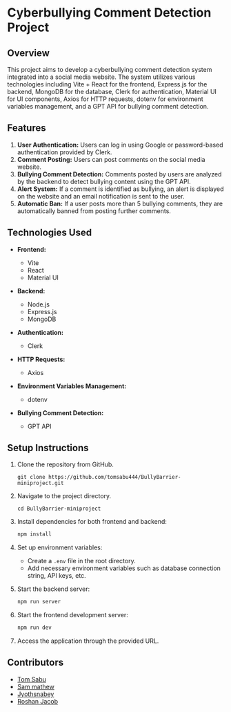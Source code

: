 # Cyberbullying Comment Detection Project

## Overview
This project aims to develop a cyberbullying comment detection system integrated into a social media website. The system utilizes various technologies including Vite + React for the frontend, Express.js for the backend, MongoDB for the database, Clerk for authentication, Material UI for UI components, Axios for HTTP requests, dotenv for environment variables management, and a GPT API for bullying comment detection.

## Features
1. **User Authentication:** Users can log in using Google or password-based authentication provided by Clerk.
2. **Comment Posting:** Users can post comments on the social media website.
3. **Bullying Comment Detection:** Comments posted by users are analyzed by the backend to detect bullying content using the GPT API.
4. **Alert System:** If a comment is identified as bullying, an alert is displayed on the website and an email notification is sent to the user.
5. **Automatic Ban:** If a user posts more than 5 bullying comments, they are automatically banned from posting further comments.

## Technologies Used
- **Frontend:**
  - Vite
  - React
  - Material UI
  
- **Backend:**
  - Node.js
  - Express.js
  - MongoDB
  
- **Authentication:**
  - Clerk
  
- **HTTP Requests:**
  - Axios
  
- **Environment Variables Management:**
  - dotenv
  
- **Bullying Comment Detection:**
  - GPT API

## Setup Instructions
1. Clone the repository from GitHub.

    ```shell
    git clone https://github.com/tomsabu444/BullyBarrier-miniproject.git
    ```

2. Navigate to the project directory.
    ```shell
    cd BullyBarrier-miniproject
    ```

3. Install dependencies for both frontend and backend:
    ```bash
    npm install
    ```
4. Set up environment variables:
   - Create a `.env` file in the root directory.
   - Add necessary environment variables such as database connection string, API keys, etc.
5. Start the backend server:
    ```bash
    npm run server
    ```
6. Start the frontend development server:
    ```bash
    npm run dev
    ```
7. Access the application through the provided URL.

## Contributors
- [Tom Sabu](https://github.com/tomsabu444)
- [Sam mathew](https://github.com/SamMathew007)
- [Jyothsnabey](https://github.com/23Jyo)
- [Roshan Jacob](https://github.com/RoshanJacob10)

<!-- ## License -->
<!-- This project is licensed under the [MIT License](link-to-license-file). -->
